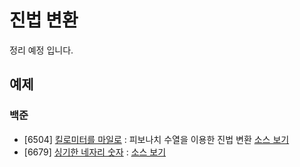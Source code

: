 # 진법 변환
정리 예정 입니다.

## 예제
### 백준
- [6504] [킬로미터를 마일로](https://www.acmicpc.net/problem/6504) : 피보나치 수열을 이용한 진법 변환 [소스 보기](https://github.com/YunSuJeong/BAEKJOON/tree/main/%EB%B0%B1%EC%A4%80/Silver/6504.%E2%80%85%ED%82%AC%EB%A1%9C%EB%AF%B8%ED%84%B0%EB%A5%BC%E2%80%85%EB%A7%88%EC%9D%BC%EB%A1%9C)
- [6679] [싱기한 네자리 숫자](https://www.acmicpc.net/problem/6679) : [소스 보기](https://github.com/YunSuJeong/BAEKJOON/tree/main/%EB%B0%B1%EC%A4%80/Bronze/6679.%E2%80%85%EC%8B%B1%EA%B8%B0%ED%95%9C%E2%80%85%EB%84%A4%EC%9E%90%EB%A6%AC%E2%80%85%EC%88%AB%EC%9E%90)
